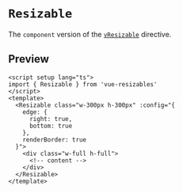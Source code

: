 <script setup>
import Resizable from '../components/components/Resizable.vue'
</script>

# `Resizable`

The `component` version of the [`vResizable`](/directives/) directive.

## Preview

<Resizable />

```vue
<script setup lang="ts">
import { Resizable } from 'vue-resizables'
</script>
<template>
  <Resizable class="w-300px h-300px" :config="{
    edge: {
      right: true,
      bottom: true
    },
    renderBorder: true
  }">
    <div class="w-full h-full">
      <!-- content -->
    </div>
  </Resizable>
</template>
```